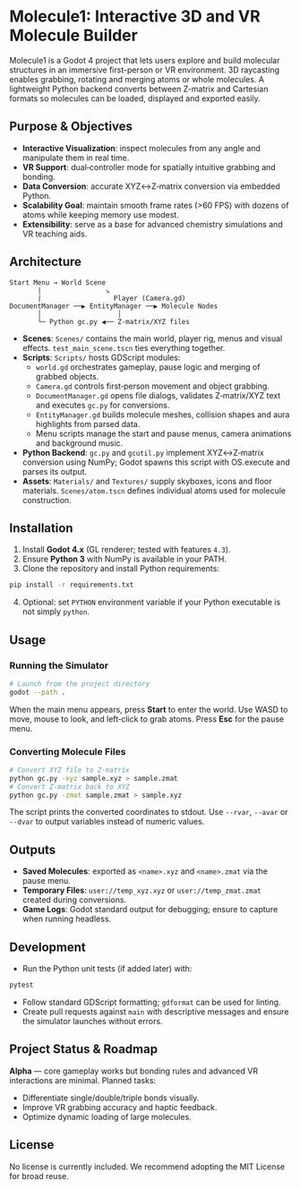 # Molecule1: Interactive 3D and VR Molecule Builder

Molecule1 is a Godot 4 project that lets users explore and build molecular structures in an immersive first-person or VR environment. 3D raycasting enables grabbing, rotating and merging atoms or whole molecules. A lightweight Python backend converts between Z-matrix and Cartesian formats so molecules can be loaded, displayed and exported easily.

## Purpose & Objectives
- **Interactive Visualization**: inspect molecules from any angle and manipulate them in real time.
- **VR Support**: dual‑controller mode for spatially intuitive grabbing and bonding.
- **Data Conversion**: accurate XYZ↔Z‑matrix conversion via embedded Python.
- **Scalability Goal**: maintain smooth frame rates (>60 FPS) with dozens of atoms while keeping memory use modest.
- **Extensibility**: serve as a base for advanced chemistry simulations and VR teaching aids.

## Architecture
```
Start Menu → World Scene
       |                ↘
       |                  Player (Camera.gd)
DocumentManager ──▶ EntityManager ──▶ Molecule Nodes
       │                   │
       └─ Python gc.py ◀── Z‑matrix/XYZ files
```
- **Scenes**: `Scenes/` contains the main world, player rig, menus and visual effects. `test_main_scene.tscn` ties everything together.
- **Scripts**: `Scripts/` hosts GDScript modules:
  - `world.gd` orchestrates gameplay, pause logic and merging of grabbed objects.
  - `Camera.gd` controls first‑person movement and object grabbing.
  - `DocumentManager.gd` opens file dialogs, validates Z‑matrix/XYZ text and executes `gc.py` for conversions.
  - `EntityManager.gd` builds molecule meshes, collision shapes and aura highlights from parsed data.
  - Menu scripts manage the start and pause menus, camera animations and background music.
- **Python Backend**: `gc.py` and `gcutil.py` implement XYZ↔Z‑matrix conversion using NumPy; Godot spawns this script with OS.execute and parses its output.
- **Assets**: `Materials/` and `Textures/` supply skyboxes, icons and floor materials. `Scenes/atom.tscn` defines individual atoms used for molecule construction.

## Installation
1. Install **Godot 4.x** (GL renderer; tested with features `4.3`).
2. Ensure **Python 3** with NumPy is available in your PATH.
3. Clone the repository and install Python requirements:
```bash
pip install -r requirements.txt
```
4. Optional: set `PYTHON` environment variable if your Python executable is not simply `python`.

## Usage
### Running the Simulator
```bash
# Launch from the project directory
godot --path .
```
When the main menu appears, press **Start** to enter the world. Use WASD to move, mouse to look, and left‑click to grab atoms. Press **Esc** for the pause menu.

### Converting Molecule Files
```bash
# Convert XYZ file to Z-matrix
python gc.py -xyz sample.xyz > sample.zmat
# Convert Z-matrix back to XYZ
python gc.py -zmat sample.zmat > sample.xyz
```
The script prints the converted coordinates to stdout. Use `--rvar`, `--avar` or `--dvar` to output variables instead of numeric values.

## Outputs
- **Saved Molecules**: exported as `<name>.xyz` and `<name>.zmat` via the pause menu.
- **Temporary Files**: `user://temp_xyz.xyz` or `user://temp_zmat.zmat` created during conversions.
- **Game Logs**: Godot standard output for debugging; ensure to capture when running headless.

## Development
- Run the Python unit tests (if added later) with:
```bash
pytest
```
- Follow standard GDScript formatting; `gdformat` can be used for linting.
- Create pull requests against `main` with descriptive messages and ensure the simulator launches without errors.

## Project Status & Roadmap
**Alpha** — core gameplay works but bonding rules and advanced VR interactions are minimal. Planned tasks:
- Differentiate single/double/triple bonds visually.
- Improve VR grabbing accuracy and haptic feedback.
- Optimize dynamic loading of large molecules.

## License
No license is currently included. We recommend adopting the MIT License for broad reuse.
